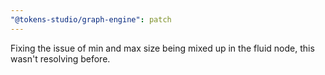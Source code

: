 ```yaml
---
"@tokens-studio/graph-engine": patch
---
```


Fixing the issue of min and max size being mixed up in the fluid node, this wasn't resolving before.
